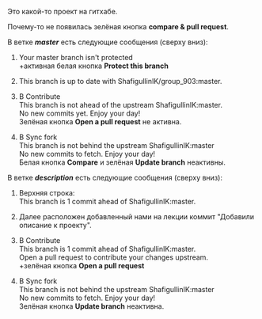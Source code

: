 Это какой-то проект на гитхабе.

Почему-то не появилась зелёная кнопка **compare & pull request**.

В ветке *__master__* есть следующие сообщения (сверху вниз):

1. Your master branch isn't protected  
+активная белая кнопка **Protect this branch**

2. This branch is up to date with ShafigullinIK/group_903:master.

3. В  Contribute  
This branch is not ahead of the upstream ShafigullinIK:master.  
No new commits yet. Enjoy your day!  
Зелёная кнопка **Open a pull request** не активна.

4. В Sync fork  
This branch is not behind the upstream ShafigullinIK:master  
No new commits to fetch. Enjoy your day!  
Белая кнопка **Compare** и зелёная **Update branch** неактивны.



В ветке *__description__* есть следующие сообщения (сверху вниз):

1. Верхняя строка:  
This branch is 1 commit ahead of ShafigullinIK:master.

2. Далее расположен добавленный нами на лекции коммит "Добавили описание к проекту". 

3. В  Contribute  
This branch is 1 commit ahead of ShafigullinIK:master.  
Open a pull request to contribute your changes upstream.  
+зелёная кнопка **Open a pull request**

4. В Sync fork  
This branch is not behind the upstream ShafigullinIK:master  
No new commits to fetch. Enjoy your day!  
Зелёная кнопка **Update branch** неактивна.
